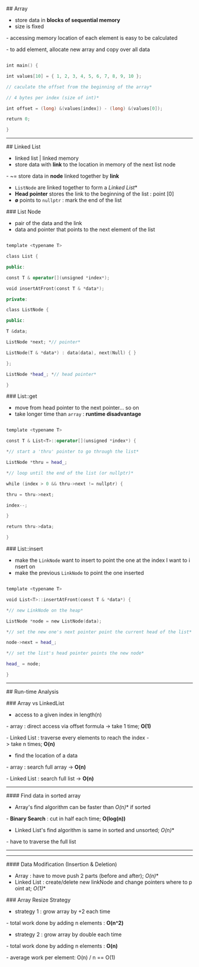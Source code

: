 ## Array

- store data in **blocks of sequential memory**
- size is fixed

- accessing memory location of each element is easy to be calculated

- to add element, allocate new array and copy over all data

```C++

int main() {

int values[10] = { 1, 2, 3, 4, 5, 6, 7, 8, 9, 10 };

// caculate the offset from the beginning of the array*

// 4 bytes per index (size of int)*

int offset = (long) &(values[index]) - (long) &(values[0]);

return 0;

}

```

- --

## Linked List

- linked list | linked memory
- store data with **link** to the location in memory of the next list node

- ~= store data in **node** linked together by **link**

- `ListNode` are linked together to form a *Linked List**
- **Head pointer** stores the link to the beginning of the list : point [0]
- **ø** points to `nullptr` : mark the end of the list

### List Node

- pair of the data and the link
- data and pointer that points to the next element of the list

```C++

template <typename T>

class List {

public:

const T & operator[](unsigned *index*);

void insertAtFront(const T & *data*);

private:

class ListNode {

public:

T &data;

ListNode *next; *// pointer*

ListNode(T & *data*) : data(data), next(Null) { }

};

ListNode *head_; *// head pointer*

}

```

### List::get

- move from head pointer to the next pointer... so on
- take longer time than `array` : **runtime disadvantage**

```C++

template <typename T>

const T & List<T>::operator[](unsigned *index*) {

*// start a 'thru' pointer to go through the list*

ListNode *thru = head_;

*// loop until the end of the list (or nullptr)*

while (index > 0 && thru->next != nullptr) {

thru = thru->next;

index--;

}

return thru->data;

}

```

### List::insert

- make the `LinkNode` want to insert to point the one at the index I want to insert on
- make the previous `LinkNode` to point the one inserted

```C++

template <typename T>

void List<T>::insertAtFront(const T & *data*) {

*// new LinkNode on the heap*

ListNode *node = new ListNode(data);

*// set the new one's next pointer point the current head of the list*

node->next = head_;

*// set the list's head pointer points the new node*

head_ = node;

}

```

- --

## Run-time Analysis

### Array vs LinkedList

- access to a given index in length(n)

- array : direct access via offset formula -> take 1 time; **O(1)**

- Linked List : traverse every elements to reach the index -> take n times; **O(n)**

- find the location of a data

- array : search full array -> **O(n)**

- Linked List : search full list -> **O(n)**

- --

#### Find data in sorted array

- Array's find algorithm can be faster than *O(n)** if sorted

- **Binary Search** : cut in half each time; **O(log(n))**

- Linked List's find algorithm is same in sorted and unsorted; *O(n)**

- have to traverse the full list

- --
- --

#### Data Modification (Insertion & Deletion)

- Array : have to move push 2 parts (before and after); *O(n)**
- Linked List : create/delete new linkNode and change pointers where to point at; *O(1)**

### Array Resize Strategy

- strategy 1 : grow array by +2 each time

- total work done by adding n elements : **O(n^2)**

- strategy 2 : grow array by double each time

- total work done by adding n elements : **O(n)**

- average work per element: O(n) / n == O(1)

